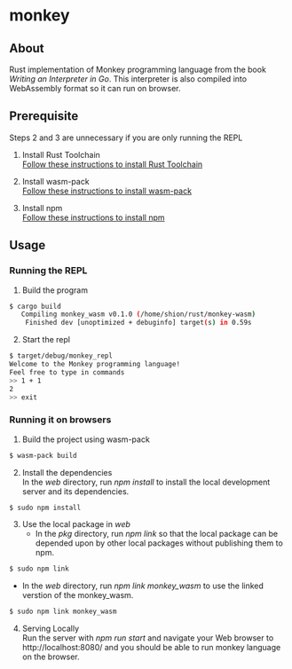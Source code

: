# monkey
## About
Rust implementation of Monkey programming language from the book *Writing an Interpreter in Go*.
This interpreter is also compiled into WebAssembly format so it can run on browser.

## Prerequisite
Steps 2 and 3 are unnecessary if you are only running the REPL
1. Install Rust Toolchain  
[Follow these instructions to install Rust Toolchain](https://www.rust-lang.org/tools/install)

2. Install wasm-pack  
[Follow these instructions to install wasm-pack](https://rustwasm.github.io/wasm-pack/installer/)

3. Install npm  
[Follow these instructions to install npm](https://www.npmjs.com/get-npm)

## Usage
### Running the REPL
1. Build the program

```bash
$ cargo build
   Compiling monkey_wasm v0.1.0 (/home/shion/rust/monkey-wasm)
    Finished dev [unoptimized + debuginfo] target(s) in 0.59s
```

2. Start the repl

```bash
$ target/debug/monkey_repl
Welcome to the Monkey programming language!
Feel free to type in commands
>> 1 + 1
2
>> exit
```

### Running it on browsers
1. Build the project using wasm-pack

```bash
$ wasm-pack build
```

2. Install the dependencies  
In the *web* directory, run *npm install* to install the local development server and its dependencies.

```bash
$ sudo npm install
```

3. Use the local package in *web*  
   * In the *pkg* directory, run *npm link* so that the local package can be depended upon by other local packages without publishing them to npm.

```bash
$ sudo npm link
```

   * In the *web* directory, run *npm link monkey_wasm* to use the linked verstion of the monkey_wasm.

```bash
$ sudo npm link monkey_wasm
```

4. Serving Locally  
Run the server with *npm run start* and navigate your Web browser to http://localhost:8080/ and you should be able to run monkey language on the browser.

